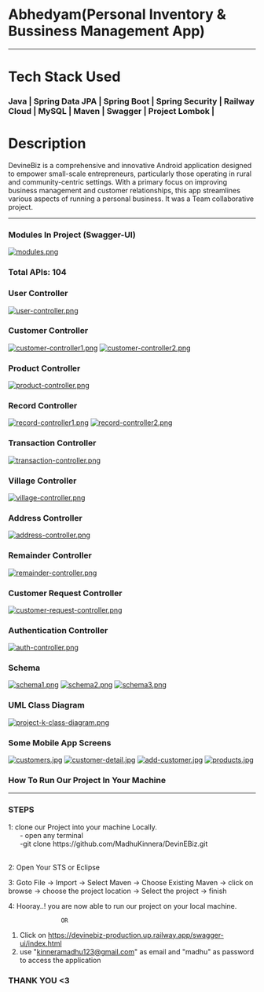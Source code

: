
# Abhedyam(Personal Inventory & Bussiness Management App)


---


# Tech Stack Used

<h3>Java | Spring Data JPA | Spring Boot | Spring Security | Railway Cloud | MySQL | Maven | Swagger | Project Lombok |</h3>

# Description

DevineBiz is a comprehensive and innovative Android application designed to empower small-scale entrepreneurs, 
particularly those operating in rural and community-centric settings.
With a primary focus on improving business management and customer relationships,
this app streamlines various aspects of running a personal business. It was a Team collaborative project.

---

### Modules In Project (Swagger-UI)
[![modules.png](https://i.postimg.cc/0N3pxpM6/modules.png)](https://postimg.cc/sBYB4GJy)


### Total APIs: 104

### User Controller
[![user-controller.png](https://i.postimg.cc/655Tj8qF/user-controller.png)](https://postimg.cc/dDpqDt89)

### Customer Controller
[![customer-controller1.png](https://i.postimg.cc/PJbZm96Z/customer-controller1.png)](https://postimg.cc/sGXvz6CD)
[![customer-controller2.png](https://i.postimg.cc/L5FLg2V2/customer-controller2.png)](https://postimg.cc/r0gKv6bP)


### Product Controller
[![product-controller.png](https://i.postimg.cc/wTVL3KRY/product-controller.png)](https://postimg.cc/BXjXwVCm)

### Record Controller
[![record-controller1.png](https://i.postimg.cc/RVXJ4c2M/record-controller1.png)](https://postimg.cc/gnL2K6Y5)
[![record-controller2.png](https://i.postimg.cc/mgkzDPG7/record-controller2.png)](https://postimg.cc/qNfMDMq7)



### Transaction Controller
[![transaction-controller.png](https://i.postimg.cc/ZRtCVjvL/transaction-controller.png)](https://postimg.cc/hJsDGLrJ)

### Village Controller
[![village-controller.png](https://i.postimg.cc/Z5WnmXrc/village-controller.png)](https://postimg.cc/ZWh4F7sB)


### Address Controller
[![address-controller.png](https://i.postimg.cc/25Xx6sJS/address-controller.png)](https://postimg.cc/3ymGfcYs)


### Remainder Controller
[![remainder-controller.png](https://i.postimg.cc/028KTtWW/remainder-controller.png)](https://postimg.cc/K4HYL5yB)


### Customer Request Controller
[![customer-request-controller.png](https://i.postimg.cc/W1Nm7pc4/customer-request-controller.png)](https://postimg.cc/gn76zWJ9)


### Authentication Controller
[![auth-controller.png](https://i.postimg.cc/zG77mbFW/auth-controller.png)](https://postimg.cc/cvKwwJj4)


### Schema 
[![schema1.png](https://i.postimg.cc/4y17KtdQ/schema1.png)](https://postimg.cc/hQfP6XVX)
[![schema2.png](https://i.postimg.cc/dVf7TJqp/schema2.png)](https://postimg.cc/dh8QbPZj)
[![schema3.png](https://i.postimg.cc/fW70g4KS/schema3.png)](https://postimg.cc/vDBBcNCG)

### UML Class Diagram
[![project-k-class-diagram.png](https://i.postimg.cc/Bn06P3VQ/project-k-class-diagram.png)](https://postimg.cc/SJgqHB4w)


### Some Mobile App Screens
[![customers.jpg](https://i.postimg.cc/5NqqvYGG/customers.jpg)](https://postimg.cc/jL27Y5RQ)
[![customer-detail.jpg](https://i.postimg.cc/vmDWpPBF/customer-detail.jpg)](https://postimg.cc/zLZbhFK0)
[![add-customer.jpg](https://i.postimg.cc/ZnNHXwwK/add-customer.jpg)](https://postimg.cc/T5RnDJ8Z)
[![products.jpg](https://i.postimg.cc/qR327zy1/products.jpg)](https://postimg.cc/zbqytDdh)


### How To Run Our Project In Your Machine

---
<h3> STEPS</h3>
1: clone our Project into your machine Locally.<br>
   &nbsp; &nbsp; &nbsp; - open any terminal <br>
    &nbsp; &nbsp; &nbsp; -git clone https://github.com/MadhuKinnera/DevinEBiz.git
    <br>
    <br>

2: Open Your STS or Eclipse

3: Goto File -> Import -> Select Maven -> Choose Existing Maven -> click on browse -> choose the project location 
            -> Select the project -> finish 
            
4: Hooray..! you are now able to run our project on your local machine.

                   OR


1. Click on https://devinebiz-production.up.railway.app/swagger-ui/index.html
2. use "kinneramadhu123@gmail.com" as email and "madhu" as password to access the application

### THANK YOU <3


